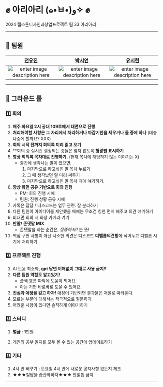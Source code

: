 # ✊ 아리아리 (๑•̀ㅂ•́)و✧ ✊
2024 캡스톤디자인과창업프로젝트 팀 33 아리아리

----------
## 👧 팀원
|  [전유진](https://github.com/YujinJeon888888) |   [박시언](https://github.com/siunp1203) |  [유서현](https://github.com/ruruisryu)     | 
|:-------------------------------------------------------------------------------------------------------------------------------------------------------------------------------:|:-------------------------------------------------------------------------------------------------------------------------------:|:-----------------------------------------------------------------------------------------------------------------------------:| 
| ![enter image description here](https://avatars.githubusercontent.com/u/117812553?v=4) | ![enter image description here](https://avatars.githubusercontent.com/u/164330547?v=4) | ![enter image description here](https://avatars.githubusercontent.com/u/79790536?s=400&u=7c2349c5abcbf78280980f42215b0c26cb714d63&v=4) |  


----------
## 📢 그라운드 룰

### 1️⃣ 회의

1. **매주 화요일 2시 공대 109호에서 대면으로 진행**
2. **처리해야할 사항은 그 자리에서 처리하거나 마감기한을 세우거나 둘 중에 하나** (대충 나중에 할까요? XXX)
3. **회의 시작 전까지 회의록 미리 읽고 오기**
4. **회의 중 실시간 결정되는 것들은 잊지 않도록 **형광펜 표시하기**
5. **항상 회의록 목차대로 진행하기.** (현재 목차에 해당하지 않는 이야기는 X)
    - 중간에 생각나는 말이 있으면,
        1. 마지막으로 하고싶은 말 목차 누르기
        2. 그 때 생각났던 말 미리 써두기
        3. 마지막으로 하고싶은 말 목차 때에 얘기하기.
6. **항상 화면 공유 기반으로 회의 진행**
    - PM: 회의 진행 시에
    - 팀원: 진행 상황 공유 시에
7. 카톡은 잡담 / 디스코드는 업무 관련. 잘 분리하기
8. 다른 팀원이 아이디어를 제안했을 때에는 무조건 칭찬 먼저 해주고 의견 얘기하기
9. 비대면 회의 시 화상 카메라 켜기
10. **반말/ 존댓말 MIX**
    - 존댓말을 하는 순간은, *집중하자!!* 는 뜻!
11. 핵심 구현 사항이 아닌 사소한 의견은 디스코드 **디벨롭의견방**에 적어두고 디벨롭 시기에 처리하기





### 2️⃣ 프로젝트 진행

1. AI 도움 최소화, **gpt 답변 이해없이 그대로 사용 금지!!**
2. **다른 팀원 역할도 알고있기!**
    - 플젝 흐름 파악에 도움이 되어요.
    - 아는 거면 바로바로 도울 수 있어요.
3. **진심과 애정을 갖고 하자!** 애정이 기반되면 결과물은 저절로 따라온다.
4. 모르는 부분에 대해서는 적극적으로 질문하기
5. 어려운 사항이 있다면 솔직하게 이야기하기



### 3️⃣ 스터디

1.  **벌금** : 1만원

2.  개인의 공부 일지를 모두 볼 수 있는 공간에 업데이트하기


### 4️⃣ 기타
1. 4시 반 뻐꾸기 : 토요일 4시 반에 새로운 공지사항 있는지 체크
2. ★★★칼답을 습관화하자★★★ 안읽씹 금지


----------


